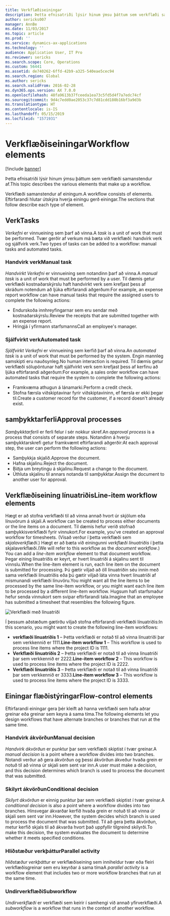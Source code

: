 ```yaml
---
title: Verkflæðiseiningar
description: Þetta efnisatriði lýsir hinum ýmsu þáttum sem verkflæði samanstendur af.
author: sericks007
manager: AnnBe
ms.date: 11/03/2017
ms.topic: article
ms.prod: ''
ms.service: dynamics-ax-applications
ms.technology: ''
audience: Application User, IT Pro
ms.reviewer: sericks
ms.search.scope: Core, Operations
ms.custom: 56441
ms.assetid: de740262-6ffd-42b9-a325-540eae5cec94
ms.search.region: Global
ms.author: sericks
ms.search.validFrom: 2016-02-28
ms.dyn365.ops.version: AX 7.0.0
ms.openlocfilehash: 48fa9613b37fceeda1ea73c5fd5d4f7a7edc74cf
ms.sourcegitcommit: 9d4c7edd0ae2053c37c7d81cdd180b16bf3a9d3b
ms.translationtype: HT
ms.contentlocale: is-IS
ms.lasthandoff: 05/15/2019
ms.locfileid: "1571931"
---
```

# <a name="workflow-elements"></a><span data-ttu-id="72275-103">Verkflæðiseiningar</span><span class="sxs-lookup"><span data-stu-id="72275-103">Workflow elements</span></span>

[!include [banner](../includes/banner.md)]

<span data-ttu-id="72275-104">Þetta efnisatriði lýsir hinum ýmsu þáttum sem verkflæði samanstendur af.</span><span class="sxs-lookup"><span data-stu-id="72275-104">This topic describes the various elements that make up a workflow.</span></span>

<span data-ttu-id="72275-105">Verkflæði samanstendur af einingum.</span><span class="sxs-lookup"><span data-stu-id="72275-105">A workflow consists of elements.</span></span> <span data-ttu-id="72275-106">Eftirfarandi hlutar útskýra hverja einingu gerð einingar.</span><span class="sxs-lookup"><span data-stu-id="72275-106">The sections that follow describe each type of element.</span></span>

## <a name="tasks"></a><span data-ttu-id="72275-107">Verk</span><span class="sxs-lookup"><span data-stu-id="72275-107">Tasks</span></span>

<span data-ttu-id="72275-108">*Verkefni* er vinnueining sem þarf að vinna.</span><span class="sxs-lookup"><span data-stu-id="72275-108">A *task* is a unit of work that must be performed.</span></span> <span data-ttu-id="72275-109">Tvær gerðir af verkum má bæta við verkflæði: handvirk verk og sjálfvirk verk.</span><span class="sxs-lookup"><span data-stu-id="72275-109">Two types of tasks can be added to a workflow: manual tasks and automated tasks.</span></span>

### <a name="manual-task"></a><span data-ttu-id="72275-110">Handvirk verk</span><span class="sxs-lookup"><span data-stu-id="72275-110">Manual task</span></span>

<span data-ttu-id="72275-111">*Handvirkt Verkefni* er vinnueining sem notandinn þarf að vinna.</span><span class="sxs-lookup"><span data-stu-id="72275-111">A *manual task* is a unit of work that must be performed by a user.</span></span> <span data-ttu-id="72275-112">Til dæmis getur verkflæði kostnaðarskýrslu haft handvirkt verk sem krefjast þess af skráðum notendum að ljúka eftirfarandi aðgerðum:</span><span class="sxs-lookup"><span data-stu-id="72275-112">For example, an expense report workflow can have manual tasks that require the assigned users to complete the following actions:</span></span>

- <span data-ttu-id="72275-113">Endurskoða innhreyfingarnar sem eru sendar með kostnaðarskýrslu.</span><span class="sxs-lookup"><span data-stu-id="72275-113">Review the receipts that are submitted together with an expense report.</span></span>
- <span data-ttu-id="72275-114">Hringjá í yfirmann starfsmanns</span><span class="sxs-lookup"><span data-stu-id="72275-114">Call an employee's manager.</span></span>

### <a name="automated-task"></a><span data-ttu-id="72275-115">Sjálfvirkt verk</span><span class="sxs-lookup"><span data-stu-id="72275-115">Automated task</span></span>

<span data-ttu-id="72275-116">*Sjálfvirkt Verkefni* er vinnueining sem kerfið þarf að vinna.</span><span class="sxs-lookup"><span data-stu-id="72275-116">An *automated task* is a unit of work that must be performed by the system.</span></span> <span data-ttu-id="72275-117">Engin mannleg samskipti eru nauðsynleg.</span><span class="sxs-lookup"><span data-stu-id="72275-117">No human interaction is required.</span></span> <span data-ttu-id="72275-118">Til dæmis getur verkflæði sölupöntunar haft sjálfvirkt verk sem krefjast þess af kerfinu að ljúka eftirfarandi aðgerðum:</span><span class="sxs-lookup"><span data-stu-id="72275-118">For example, a sales order workflow can have automated tasks that require the system to complete the following actions:</span></span>

- <span data-ttu-id="72275-119">Framkvæma athugun á lánamarki.</span><span class="sxs-lookup"><span data-stu-id="72275-119">Perform a credit check.</span></span>
- <span data-ttu-id="72275-120">Stofna færsla viðskiptavinar fyrir viðskiptavininn, ef færsla er ekki þegar til.</span><span class="sxs-lookup"><span data-stu-id="72275-120">Create a customer record for the customer, if a record doesn't already exist.</span></span>

## <a name="approval-processes"></a><span data-ttu-id="72275-121">samþykktarferli</span><span class="sxs-lookup"><span data-stu-id="72275-121">Approval processes</span></span>

<span data-ttu-id="72275-122">*Samþykktarferli* er ferli felur í sér nokkur skref.</span><span class="sxs-lookup"><span data-stu-id="72275-122">An *approval process* is a process that consists of separate steps.</span></span> <span data-ttu-id="72275-123">Notandinn á hverju samþykktarskrefi getur framkvæmt eftirfarandi aðgerðir:</span><span class="sxs-lookup"><span data-stu-id="72275-123">At each approval step, the user can perform the following actions:</span></span>

- <span data-ttu-id="72275-124">Samþykkja skjalið.</span><span class="sxs-lookup"><span data-stu-id="72275-124">Approve the document.</span></span>
- <span data-ttu-id="72275-125">Hafna skjalinu.</span><span class="sxs-lookup"><span data-stu-id="72275-125">Reject the document.</span></span>
- <span data-ttu-id="72275-126">Biðja um breytingu á skjalinu.</span><span class="sxs-lookup"><span data-stu-id="72275-126">Request a change to the document.</span></span>
- <span data-ttu-id="72275-127">Úthluta skjalinu til annars notanda til samþykktar.</span><span class="sxs-lookup"><span data-stu-id="72275-127">Assign the document to another user for approval.</span></span>

## <a name="line-item-workflow-elements"></a><span data-ttu-id="72275-128">Verkflæðiseining línuatriðis</span><span class="sxs-lookup"><span data-stu-id="72275-128">Line-item workflow elements</span></span>

<span data-ttu-id="72275-129">Hægt er að stofna verkflæði til að vinna annað hvort úr skjölum eða línuvörum á skjali.</span><span class="sxs-lookup"><span data-stu-id="72275-129">A workflow can be created to process either documents or the line items on a document.</span></span> <span data-ttu-id="72275-130">Til dæmis hefur verið stofnað samþykkisverkflæði fyrir vinnukort.</span><span class="sxs-lookup"><span data-stu-id="72275-130">For example, you've created an approval workflow for timesheets.</span></span> <span data-ttu-id="72275-131">(Vísað verður í þetta verkflæði sem *skjalaverkflæði*.) Hægt er að bæta við einingunni *verkflæði línuatriðis* í þetta skjalaverkflæði.</span><span class="sxs-lookup"><span data-stu-id="72275-131">(We will refer to this workflow as the *document workflow*.) You can add a *line-item workflow* element to that document workflow.</span></span> <span data-ttu-id="72275-132">Þegar eining línuatriðis er keyrt, er hvert línuatriði á skjalinu sent til vinnslu.</span><span class="sxs-lookup"><span data-stu-id="72275-132">When the line-item element is run, each line item on the document is submitted for processing.</span></span> <span data-ttu-id="72275-133">Þú gætir viljað að öll línuatriðin séu innin með sama verkflæði línuatriðis eða þú gætir viljað láta vinna hvert línuatriði af mismunandi verkflæði línuvöru.</span><span class="sxs-lookup"><span data-stu-id="72275-133">You might want all the line items to be processed by the same line-item workflow, or you might want each line item to be processed by a different line-item workflow.</span></span> <span data-ttu-id="72275-134">Hugsum hafi starfsmaður hefur senda vinnukort sem svipar eftirfarandi tala.</span><span class="sxs-lookup"><span data-stu-id="72275-134">Imagine that an employee has submitted a timesheet that resembles the following figure.</span></span>

![Verkflæði með línuatriði](./media/workflow_lineitemworkflow.gif)

<span data-ttu-id="72275-136">Í þessum aðstæðum gætirðu viljað stofna eftirfarandi verkflæði línuatriðis:</span><span class="sxs-lookup"><span data-stu-id="72275-136">In this scenario, you might want to create the following line-item workflows:</span></span>

- <span data-ttu-id="72275-137">**verkflæði línuatriðis 1** – Þetta verkflæði er notað til að vinna línuatriði þar sem verkkennið er 1111.</span><span class="sxs-lookup"><span data-stu-id="72275-137">**Line-item workflow 1** – This workflow is used to process line items where the project ID is 1111.</span></span>
- <span data-ttu-id="72275-138">**Verkflæði línuatriðis 2** – Þetta verkflæði er notað til að vinna línuatriði þar sem verkkennið er 2222.</span><span class="sxs-lookup"><span data-stu-id="72275-138">**Line-item workflow 2** – This workflow is used to process line items where the project ID is 2222.</span></span>
- <span data-ttu-id="72275-139">**Verkflæði línuatriðis 3** – Þetta verkflæði er notað til að vinna línuatriði þar sem verkkennið er 3333.</span><span class="sxs-lookup"><span data-stu-id="72275-139">**Line-item workflow 3** – This workflow is used to process line items where the project ID is 3333.</span></span>

## <a name="flow-control-elements"></a><span data-ttu-id="72275-140">Einingar flæðistýringar</span><span class="sxs-lookup"><span data-stu-id="72275-140">Flow-control elements</span></span>

<span data-ttu-id="72275-141">Eftirfarandi einingar gera þér kleift að hanna verkflæði sem hafa aðrar greinar eða greinar sem keyra á sama tíma.</span><span class="sxs-lookup"><span data-stu-id="72275-141">The following elements let you design workflows that have alternate branches or branches that run at the same time.</span></span>

### <a name="manual-decision"></a><span data-ttu-id="72275-142">Handvirk ákvörðun</span><span class="sxs-lookup"><span data-stu-id="72275-142">Manual decision</span></span>

<span data-ttu-id="72275-143">*Handvirk ákvörðun* er punktur þar sem verkflæði skiptist í tvær greinar.</span><span class="sxs-lookup"><span data-stu-id="72275-143">A *manual decision* is a point where a workflow divides into two branches.</span></span> <span data-ttu-id="72275-144">Notandi verður að gera ákvörðun og þessi ákvörðun ákveður hvaða grein er notuð til að vinna úr skjali sem sent var inn.</span><span class="sxs-lookup"><span data-stu-id="72275-144">A user must make a decision, and this decision determines which branch is used to process the document that was submitted.</span></span>

### <a name="conditional-decision"></a><span data-ttu-id="72275-145">Skilyrt ákvörðun</span><span class="sxs-lookup"><span data-stu-id="72275-145">Conditional decision</span></span>

<span data-ttu-id="72275-146">*Skilyrt ákvörðun* er einnig punktur þar sem verkflæði skiptist í tvær greinar.</span><span class="sxs-lookup"><span data-stu-id="72275-146">A *conditional decision* is also a point where a workflow divides into two branches.</span></span> <span data-ttu-id="72275-147">Hinsvegar ákvarðar kerfið hvaða grein er notuð til að vinna úr skjali sem sent var inn.</span><span class="sxs-lookup"><span data-stu-id="72275-147">However, the system decides which branch is used to process the document that was submitted.</span></span> <span data-ttu-id="72275-148">Til að gera þetta ákvörðun, metur kerfið skjals til að ákvarða hvort það uppfyllir tilgreind skilyrði.</span><span class="sxs-lookup"><span data-stu-id="72275-148">To make this decision, the system evaluates the document to determine whether it meets specified conditions.</span></span>

### <a name="parallel-activity"></a><span data-ttu-id="72275-149">Hliðstæður verkþáttur</span><span class="sxs-lookup"><span data-stu-id="72275-149">Parallel activity</span></span>

<span data-ttu-id="72275-150">*hliðstæður verkþáttur* er verkflæðiseining sem inniheldur tvær eða fleiri verkflæðisgreinar sem eru keyrðar á sama tíma</span><span class="sxs-lookup"><span data-stu-id="72275-150">A *parallel activity* is a workflow element that includes two or more workflow branches that run at the same time.</span></span>

### <a name="subworkflow"></a><span data-ttu-id="72275-151">Undirverkflæði</span><span class="sxs-lookup"><span data-stu-id="72275-151">Subworkflow</span></span>

<span data-ttu-id="72275-152">*Undirverkflæði* er verkflæði sem keirir í samhengi við annað yfirverkflæði.</span><span class="sxs-lookup"><span data-stu-id="72275-152">A *subworkflow* is a workflow that runs in the context of another workflow.</span></span>
